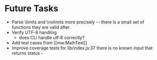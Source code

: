 # Future Tasks

* Parse \limits and \nolimits more precisely -- there is a small set of
  functions they are valid after.
* Verify UTF-8 handling
  - does CLI handle utf-8 correctly?
* Add test cases from [[mw:MathTest]]
* Improve coverage tests for lib/index.js:37 there is no known input that returns status -